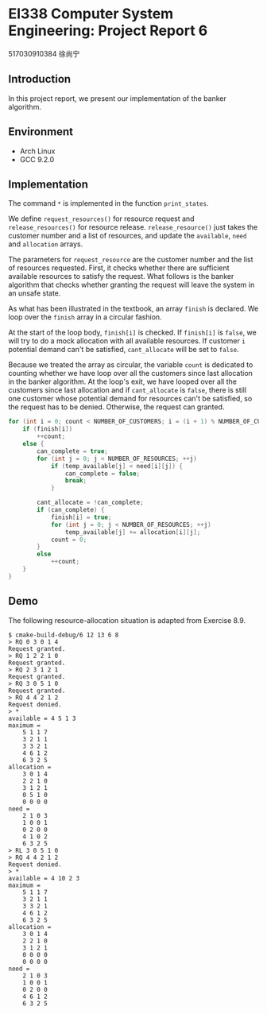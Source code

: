 # EI338 Computer System Engineering: Project Report 6

517030910384 徐尚宁

## Introduction

In this project report, we present our implementation of the banker algorithm.

## Environment

- Arch Linux
- GCC 9.2.0

## Implementation

The command `*` is implemented in the function `print_states`.

We define `request_resources()` for resource request and `release_resources()` for resource release. `release_resource()` just takes the customer number and a list of resources, and update the `available`, `need` and `allocation` arrays.

The parameters for `request_resource` are the customer number and the list of resources requested. First, it checks whether there are sufficient available resources to satisfy the request. What follows is the banker algorithm that checks whether granting the request will leave the system in an unsafe state.

As what has been illustrated in the textbook, an array `finish` is declared. We loop over the `finish` array in a circular fashion. 

At the start of the loop body, `finish[i]` is checked. If `finish[i]` is `false`, we will try to do a mock allocation with all available resources. If customer `i` potential demand can't be satisfied, `cant_allocate` will be set to `false`.

Because we treated the array as circular, the variable `count` is dedicated to counting whether we have loop over all the customers since last allocation in the banker algorithm. At the loop's exit, we have looped over all the customers since last allocation and if `cant_allocate`  is `false`, there is still one customer whose potential demand for resources can't be satisfied, so the request has to be denied. Otherwise, the request can granted.

```c
for (int i = 0; count < NUMBER_OF_CUSTOMERS; i = (i + 1) % NUMBER_OF_CUSTOMERS) {
    if (finish[i])
        ++count;
    else {
        can_complete = true;
        for (int j = 0; j < NUMBER_OF_RESOURCES; ++j)
            if (temp_available[j] < need[i][j]) {
                can_complete = false;
                break;
            }

        cant_allocate = !can_complete;
        if (can_complete) {
            finish[i] = true;
            for (int j = 0; j < NUMBER_OF_RESOURCES; ++j)
                temp_available[j] += allocation[i][j];
            count = 0;
        }
        else
            ++count;
    }
}
```

## Demo

The following resource-allocation situation is adapted from Exercise 8.9.

```
$ cmake-build-debug/6 12 13 6 8
> RQ 0 3 0 1 4
Request granted.
> RQ 1 2 2 1 0
Request granted.
> RQ 2 3 1 2 1
Request granted.
> RQ 3 0 5 1 0
Request granted.
> RQ 4 4 2 1 2
Request denied.
> *
available = 4 5 1 3 
maximum = 
    5 1 1 7 
    3 2 1 1 
    3 3 2 1 
    4 6 1 2 
    6 3 2 5 
allocation = 
    3 0 1 4 
    2 2 1 0 
    3 1 2 1 
    0 5 1 0 
    0 0 0 0 
need = 
    2 1 0 3 
    1 0 0 1 
    0 2 0 0 
    4 1 0 2 
    6 3 2 5 
> RL 3 0 5 1 0
> RQ 4 4 2 1 2
Request denied.
> *
available = 4 10 2 3 
maximum = 
    5 1 1 7 
    3 2 1 1 
    3 3 2 1 
    4 6 1 2 
    6 3 2 5 
allocation = 
    3 0 1 4 
    2 2 1 0 
    3 1 2 1 
    0 0 0 0 
    0 0 0 0 
need = 
    2 1 0 3 
    1 0 0 1 
    0 2 0 0 
    4 6 1 2 
    6 3 2 5 
```
